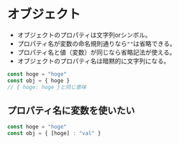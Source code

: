 # オブジェクト

- オブジェクトのプロパティは文字列orシンボル。
- プロパティ名が変数の命名規則通りなら`""`は省略できる。
- プロパティ名と値（変数）が同じなら省略記法が使える。
- オブジェクトのプロパティ名は暗黙的に文字列になる。

```javascript
const hoge = "hoge"
const obj = { hoge }
// { hoge: hoge }と同じ意味
```

## プロパティ名に変数を使いたい
```javascript
const hoge = "hoge"
const obj = { [hoge] : "val" }
```

